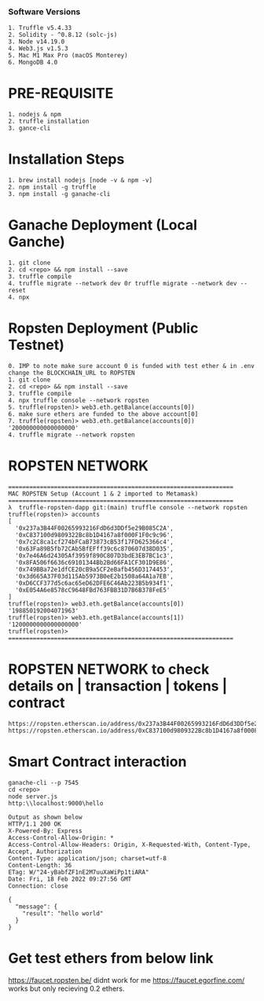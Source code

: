 ### Software Versions
```
1. Truffle v5.4.33
2. Solidity - ^0.8.12 (solc-js)
3. Node v14.19.0
4. Web3.js v1.5.3
5. Mac M1 Max Pro (macOS Monterey)
6. MongoDB 4.0
```


# PRE-REQUISITE
```
1. nodejs & npm
2. truffle installation
3. gance-cli 
```


# Installation Steps
```
1. brew install nodejs [node -v & npm -v]
2. npm install -g truffle
3. npm install -g ganache-cli
```

# Ganache Deployment (Local Ganche)
```
1. git clone 
2. cd <repo> && npm install --save
3. truffle compile
4. truffle migrate --network dev 0r truffle migrate --network dev --reset
4. npx 
```


# Ropsten Deployment (Public Testnet)
```
0. IMP to note make sure account 0 is funded with test ether & in .env change the BLOCKCHAIN_URL to ROPSTEN
1. git clone 
2. cd <repo> && npm install --save
3. truffle compile
4. npx truffle console --network ropsten
5. truffle(ropsten)> web3.eth.getBalance(accounts[0]) 
6. make sure ethers are funded to the above account[0]
7. truffle(ropsten)> web3.eth.getBalance(accounts[0]) '200000000000000000'
4. truffle migrate --network ropsten
```


<!-- npx mnemonics
npx truffle console --network ropsten
accounts
web3.eth.getBalance(accounts[0]) -->


# ROPSTEN NETWORK
```
================================================================
MAC ROPSTEN Setup (Account 1 & 2 imported to Metamask)
================================================================
λ  truffle-ropsten-dapp git:(main) truffle console --network ropsten
truffle(ropsten)> accounts
[
  '0x237a3B44F00265993216FdD6d3DDf5e29B085C2A',
  '0xC837100d9809322Bc8b1D4167a8f000F1F0c9c96',
  '0x7c2C8ca1cf274bFCaB73873cB53f17FD625366c4',
  '0x63Fa89B5fb72CAb5BfEFff39c6c870607d38D035',
  '0x7e46A6d24305Af3959f890C807D3bdE3EB7BC1c3',
  '0x8FA506f6636c69101344Bb2Bd66FA1CF301D9E86',
  '0x749BBa72e1dfCE20cB9a5CF2eBafb456D3174453',
  '0x3d665A37F03d115Ab5973B0eE2b1508a64A1a7EB',
  '0xD6CCF377d5c6ac65eD62DFE6C46Ab223B5b934f1',
  '0xE054A6e8578cC9648FBd763FBB31D7B6B378FeE5'
]
truffle(ropsten)> web3.eth.getBalance(accounts[0])
'198850192004071963'
truffle(ropsten)> web3.eth.getBalance(accounts[1])
'1200000000000000000'
truffle(ropsten)> 
================================================================
```

# ROPSTEN NETWORK to check details on | transaction | tokens | contract 
```
https://ropsten.etherscan.io/address/0x237a3B44F00265993216FdD6d3DDf5e29B085C2A
https://ropsten.etherscan.io/address/0xC837100d9809322Bc8b1D4167a8f000F1F0c9c96

```

# Smart Contract interaction
```
ganache-cli --p 7545
cd <repo>
node server.js
http:\\localhost:9000\hello

Output as shown below
HTTP/1.1 200 OK
X-Powered-By: Express
Access-Control-Allow-Origin: *
Access-Control-Allow-Headers: Origin, X-Requested-With, Content-Type, Accept, Authorization
Content-Type: application/json; charset=utf-8
Content-Length: 36
ETag: W/"24-yBabfZF1nE2M7uuXaWiPp1tiARA"
Date: Fri, 18 Feb 2022 09:27:56 GMT
Connection: close

{
  "message": {
    "result": "hello world"
  }
}

```


# Get test ethers from below link
https://faucet.ropsten.be/ didnt work for me
https://faucet.egorfine.com/  works but only recieving 0.2 ethers.

